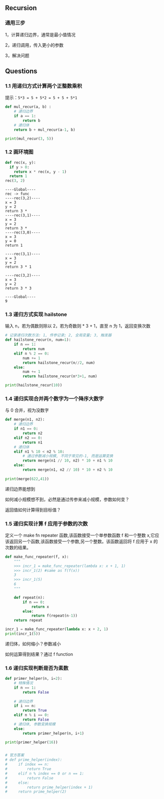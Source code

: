 ## Recursion

### 通用三步

1，计算递归边界，通常是最小值情况

2，递归调用，传入更小的参数

3，解决问题



## Questions

### 1.1 用递归方式计算两个正整数乘积

提示：`5*3 = 5 + 5*2 = 5 + 5 + 5*1`

```python
def mul_recur(a, b) :
    # 递归边界
    if a == 1:
        return b
    # 递归体
    return b + mul_recur(a-1, b)

print(mul_recur(3, 5))
```



### 1.2 画环境图

```python
def rec(x, y):
  if y > 0:
    return x * rec(x, y - 1) 
  return 1
rec(3, 2)
```



```shell
----Global----
rec -> func
----rec(3,2)----
x = 3
y = 2
return 3 * 
----rec(3,1)----
x = 3
y = 2
return 3 * 
----rec(3,0)----
x = 3
y = 0
return 1

----rec(3,1)----
x = 3
y = 2
return 3 * 1

----rec(3,2)----
x = 3
y = 2
return 3 * 3

----Global----
9
```



### 1.3 递归方式实现 hailstone

输入 n，若为偶数则除以 2，若为奇数则 * 3 + 1，直至 n 为 1，返回变换次数

```python
# 记录递归次数方法: 1, 传参记录; 2, 全局变量; 3, 触发器
def hailstone_recur(n, num=1):
    if n == 1:
        return num
    elif n % 2 == 0:
        num += 1
        return hailstone_recur(n//2, num)
    else:
        num += 1
        return hailstone_recur(n*3+1, num)

print(hailstone_recur(10))
```





### 1.4 递归实现合并两个数字为一个降序大数字

与 0 合并，视为没数字

```python
def merge(n1, n2):
    # 递归边界
    if n1 == 0:
        return n2
    elif n2 == 0:
        return n1
    # 递归体
    elif n1 % 10 < n2 % 10:
        # 通过参数减小规模, 不同于常见的-1, 而是运算变换
        return merge(n1 // 10, n2) * 10 + n1 % 10
    else:
        return merge(n1, n2 // 10) * 10 + n2 % 10
    
print(merge(622,41))
```

递归边界能想到

如何减小规模想不到，必然是通过传参来减小规模，参数如何变？

返回值如何计算得到目标值？



### 1.5 递归实现计算 f 应用于参数的次数

定义一个 make fn repeater 函数,该函数接受一个单参数函数 f 和一个整数 x,它应该返回另一个函数,该函数接受一个参数,另一个整数。该函数返回将 f 应用于 x 的次数的结果。

```python
def make_func_repeater(f, x):
    """
    >>> incr_1 = make_func_repeater(lambda x: x + 1, 1)
    >>> incr_1(2) #same as f(f(x))
    3
    >>> incr_1(5)
    6
    """

    def repeat(n):
        if n == 0:
            return x
        else:
            return f(repeat(n-1))
    return repeat

incr_1 = make_func_repeater(lambda x: x + 2, 1)
print(incr_1(5))
```

递归体，如何缩小？参数减小

如何运算得到结果？通过 f function



### 1.6 递归实现判断是否为素数



```python
def primer_helper(n, i=2):
    # 特殊情况
    if n == 1:
        return False
    
    # 递归边界
    if i == n:
        return True
    elif n % i == 0:
        return False
    # 递归体, 参数变换规模
    else:
        return primer_helper(n, i+1)

print(primer_helper(16))


# 官方答案
# def prime_helper(index):
#     if index == n:
#         return True 
#     elif n % index == 0 or n == 1:
#         return False 
#     else:
#         return prime_helper(index + 1) 
#     return prime_helper(2)
```

